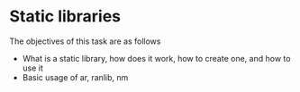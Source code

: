 # Static libraries
The objectives of this task are as follows
- What is a static library, how does it work, how to create one, and how to use it
- Basic usage of ar, ranlib, nm
